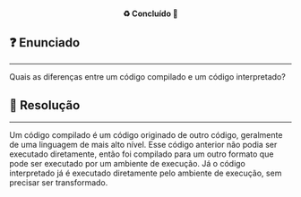 <h4 align="center"> 
  ♻️ Concluído 🚀
</h4>

## ❓ Enunciado
---
Quais as diferenças entre um código compilado e um código interpretado?

## 📝 Resolução
---
Um código compilado é um código originado de outro código, geralmente de uma linguagem de mais alto nível. Esse código anterior não podia ser executado diretamente, então foi compilado para um outro formato que pode ser executado por um ambiente de execução. Já o código interpretado já é executado diretamente pelo ambiente de execução, sem precisar ser transformado.